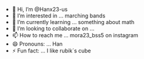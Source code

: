 - 👋 Hi, I’m @Hanx23-us
- 👀 I’m interested in ... marching bands
- 🌱 I’m currently learning ... something about math
- 💞️ I’m looking to collaborate on ... 
- 📫 How to reach me ... mora23_bss5 on instagram
- 😄 Pronouns: ... Han
- ⚡ Fun fact: ... I like rubik´s cube

<!---
Hanx23-us/Hanx23-us is a ✨ special ✨ repository because its `README.md` (this file) appears on your GitHub profile.
You can click the Preview link to take a look at your changes.
--->
